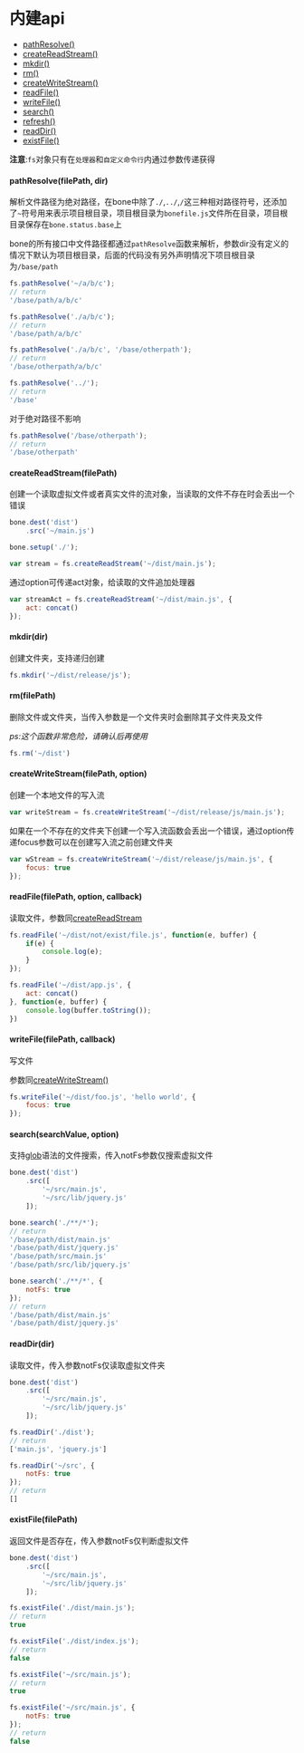 # 内建api

+ [pathResolve()](#pathresolvefilepath-dir)
+ [createReadStream()](#createreadstreamfilepath)
+ [mkdir()](#mkdirdir)
+ [rm()](#rmfilepath)
+ [createWriteStream()](#createwritestreamfilepath-option)
+ [readFile()](#readfilefilepath-option-callback)
+ [writeFile()](#writefilefilepath-callback)
+ [search()](#searchsearchvalue-option)
+ [refresh()](#refresh)
+ [readDir()](#readdirdir)
+ [existFile()](#existfilefilepath)

**注意**:`fs`对象只有在`处理器`和`自定义命令行`内通过参数传递获得

#### pathResolve(filePath, dir)

解析文件路径为绝对路径，在bone中除了`./`,`../`,`/`这三种相对路径符号，还添加了`~`符号用来表示项目根目录，项目根目录为`bonefile.js`文件所在目录，项目根目录保存在`bone.status.base`上

bone的所有接口中文件路径都通过`pathResolve`函数来解析，参数dir没有定义的情况下默认为项目根目录，后面的代码没有另外声明情况下项目根目录为`/base/path`

```javascript
fs.pathResolve('~/a/b/c');
// return
'/base/path/a/b/c'

fs.pathResolve('./a/b/c');
// return
'/base/path/a/b/c'

fs.pathResolve('./a/b/c', '/base/otherpath');
// return
'/base/otherpath/a/b/c'

fs.pathResolve('../');
// return
'/base'
```

对于绝对路径不影响

```javascript
fs.pathResolve('/base/otherpath');
// return
'/base/otherpath'
```

#### createReadStream(filePath)
创建一个读取虚拟文件或者真实文件的流对象，当读取的文件不存在时会丢出一个错误

```javascript
bone.dest('dist')
    .src('~/main.js')

bone.setup('./');

var stream = fs.createReadStream('~/dist/main.js');
```

通过option可传递act对象，给读取的文件追加处理器

```javascript
var streamAct = fs.createReadStream('~/dist/main.js', {
    act: concat()
});
```

#### mkdir(dir)
创建文件夹，支持递归创建

```javascript
fs.mkdir('~/dist/release/js');
```

#### rm(filePath)
删除文件或文件夹，当传入参数是一个文件夹时会删除其子文件夹及文件

*ps:这个函数非常危险，请确认后再使用*

```javascript
fs.rm('~/dist')
```

#### createWriteStream(filePath, option)

创建一个本地文件的写入流

```javascript
var writeStream = fs.createWriteStream('~/dist/release/js/main.js');
```

如果在一个不存在的文件夹下创建一个写入流函数会丢出一个错误，通过option传递focus参数可以在创建写入流之前创建文件夹

```javascript
var wStream = fs.createWriteStream('~/dist/release/js/main.js', {
    focus: true
});
```

#### readFile(filePath, option, callback)
读取文件，参数同[createReadStream](#createreadstreamfilepath)

```javascript
fs.readFile('~/dist/not/exist/file.js', function(e, buffer) {
    if(e) {
        console.log(e);
    }
});

fs.readFile('~/dist/app.js', {
    act: concat()
}, function(e, buffer) {
    console.log(buffer.toString());
})
```

#### writeFile(filePath, callback)
写文件

参数同[createWriteStream()](#createwritestreamfilepath-option)

```javascript
fs.writeFile('~/dist/foo.js', 'hello world', {
    focus: true
});

```

#### search(searchValue, option)
支持[glob](https://github.com/isaacs/node-glob)语法的文件搜索，传入notFs参数仅搜索虚拟文件

```javascript
bone.dest('dist')
    .src([
        '~/src/main.js',
        '~/src/lib/jquery.js'
    ]);

bone.search('./**/*');
// return
'/base/path/dist/main.js'
'/base/path/dist/jquery.js'
'/base/path/src/main.js'
'/base/path/src/lib/jquery.js'

bone.search('./**/*', {
    notFs: true
});
// return
'/base/path/dist/main.js'
'/base/path/dist/jquery.js'
```

#### readDir(dir)
读取文件，传入参数notFs仅读取虚拟文件夹

```javascript
bone.dest('dist')
    .src([
        '~/src/main.js',
        '~/src/lib/jquery.js'
    ]);

fs.readDir('./dist');
// return
['main.js', 'jquery.js']

fs.readDir('~/src', {
    notFs: true
});
// return
[]
```

#### existFile(filePath)
返回文件是否存在，传入参数notFs仅判断虚拟文件

```javascript
bone.dest('dist')
    .src([
        '~/src/main.js',
        '~/src/lib/jquery.js'
    ]);

fs.existFile('./dist/main.js');
// return
true

fs.existFile('./dist/index.js');
// return
false

fs.existFile('~/src/main.js');
// return
true

fs.existFile('~/src/main.js', {
    notFs: true
});
// return
false
```